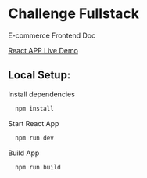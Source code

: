 # Challenge Fullstack

E-commerce Frontend Doc

[React APP Live Demo](https://hekitech.herokuapp.com/)

## Local Setup: 

Install dependencies

```bash
  npm install
```

Start React App

```bash
  npm run dev
```

Build App

```bash
  npm run build
```




